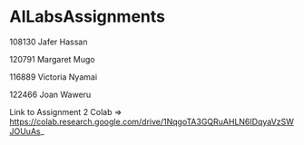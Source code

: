 # AILabsAssignments

108130 Jafer Hassan

120791 Margaret Mugo

116889 Victoria Nyamai

122466 Joan Waweru

Link to Assignment 2 Colab => https://colab.research.google.com/drive/1NqgoTA3GQRuAHLN6IDqyaVzSWJOUuAs_
